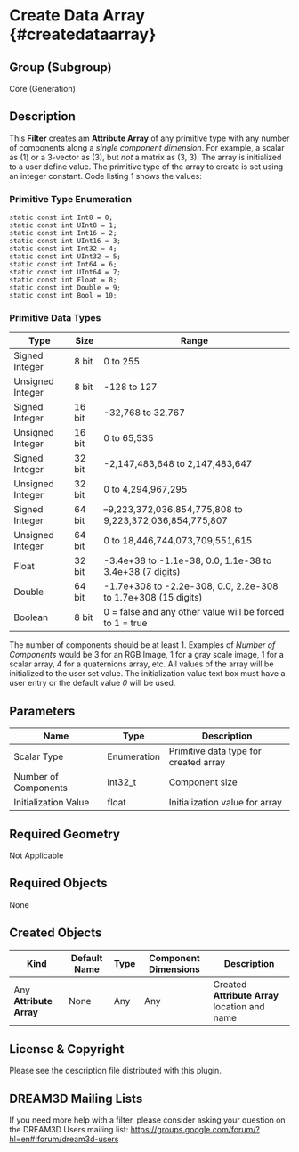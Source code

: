 Create Data Array {#createdataarray}
=============

## Group (Subgroup) ##
Core (Generation)


## Description ##
This **Filter** creates am **Attribute Array** of any primitive type with any number of components along a _single component dimension_. For example, a scalar as (1) or a 3-vector as (3), but _not_ a matrix as (3, 3). The array is initialized to a user define value. The primitive type of the array to create is set using an integer constant. Code listing 1 shows the values:

### Primitive Type Enumeration ###

    static const int Int8 = 0;
    static const int UInt8 = 1;
    static const int Int16 = 2;
    static const int UInt16 = 3;
    static const int Int32 = 4;
    static const int UInt32 = 5;
    static const int Int64 = 6;
    static const int UInt64 = 7;
    static const int Float = 8;
    static const int Double = 9;
    static const int Bool = 10;
    

### Primitive Data Types ##

| Type             | Size |        Range       |
|------------------|------|--------------------|
| Signed Integer | 8 bit |0 to 255|
| Unsigned Integer | 8 bit |-128 to 127|
| Signed Integer | 16 bit |-32,768 to 32,767|
| Unsigned Integer | 16 bit |0 to 65,535|
| Signed Integer | 32 bit |-2,147,483,648 to 2,147,483,647|
| Unsigned Integer | 32 bit |0 to 4,294,967,295|
| Signed Integer | 64 bit |–9,223,372,036,854,775,808 to 9,223,372,036,854,775,807|
| Unsigned Integer | 64 bit |0 to 18,446,744,073,709,551,615|
| Float | 32 bit | -3.4e+38 to -1.1e-38, 0.0, 1.1e-38 to 3.4e+38 (7 digits)|
| Double | 64 bit | -1.7e+308 to -2.2e-308, 0.0, 2.2e-308 to 1.7e+308 (15 digits)|
| Boolean | 8 bit |0 = false and any other value will be forced to 1 = true|

The number of components should be at least 1. Examples of _Number of Components_ would be 3 for an RGB Image, 1 for a gray scale image, 1 for a scalar array, 4 for a quaternions array, etc. All values of the array will be initialized to the user set value. The initialization value text box
must have a user entry or the default value _0_ will be used.

## Parameters ##
| Name             | Type | Description |
|------------------|------|-------------|
| Scalar Type | Enumeration | Primitive data type for created array |
| Number of Components | int32_t | Component size |
| Initialization Value | float | Initialization value for array |

## Required Geometry ##
Not Applicable

## Required Objects ##
None

## Created Objects ##
| Kind | Default Name | Type | Component Dimensions | Description |
|------|--------------|-------------|---------|----------------|
| Any **Attribute Array** | None | Any | Any | Created **Attribute Array** location and name |


## License & Copyright ##

Please see the description file distributed with this plugin.

## DREAM3D Mailing Lists ##

If you need more help with a filter, please consider asking your question on the DREAM3D Users mailing list:
https://groups.google.com/forum/?hl=en#!forum/dream3d-users

